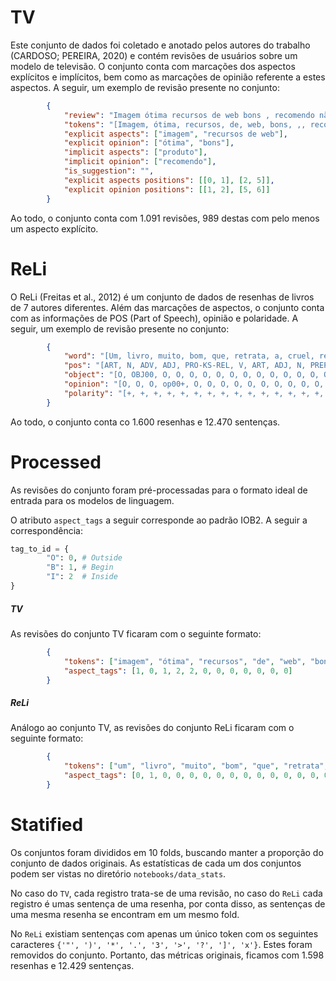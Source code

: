 # TV

Este conjunto de dados foi coletado e anotado pelos autores do trabalho 
(CARDOSO; PEREIRA, 2020) e contém revisões de usuários sobre um modelo de 
televisão. O conjunto conta com marcações dos aspectos explícitos e implícitos,
bem como as marcações de opinião referente a estes aspectos. A seguir, um 
exemplo de revisão presente no conjunto:

```json
        {
            "review": "Imagem ótima recursos de web bons , recomendo não vai se arrepender",
            "tokens": "[Imagem, ótima, recursos, de, web, bons, ,, recomendo, não, vai, se, arrepender]",
            "explicit aspects": ["imagem", "recursos de web"],
            "explicit opinion": ["ótima", "bons"],
            "implicit aspects": ["produto"],
            "implicit opinion": ["recomendo"],
            "is_suggestion": "",
            "explicit aspects positions": [[0, 1], [2, 5]],
            "explicit opinion positions": [[1, 2], [5, 6]]
        }
```

Ao todo, o conjunto conta com 1.091 revisões, 989 destas com pelo menos um 
aspecto explícito.

# ReLi

O ReLi (Freitas et al., 2012) é um conjunto de dados de resenhas de livros de 7
autores diferentes. Além das marcações de aspectos, o conjunto conta com as 
informações de POS (Part of Speech), opinião e polaridade. A seguir, um exemplo
de revisão presente no conjunto:

```json
        {
            "word": "[Um, livro, muito, bom, que, retrata, a, cruel, realidade, de, os, garotos, de, rua, de, a, Bahia, de, a, década, de, 30, .]",
            "pos": "[ART, N, ADV, ADJ, PRO-KS-REL, V, ART, ADJ, N, PREP, ART, N, PREP, N, PREP, ART, NPROP, PREP, ART, N, PREP, N, .]",
            "object": "[O, OBJ00, O, O, O, O, O, O, O, O, O, O, O, O, O, O, O, O, O, O, O, O, O]",
            "opinion": "[O, O, O, op00+, O, O, O, O, O, O, O, O, O, O, O, O, O, O, O, O, O, O, O]",  
            "polarity": "[+, +, +, +, +, +, +, +, +, +, +, +, +, +, +, +, +, +, +, +, +, +, +]"
        }
```

Ao todo, o conjunto conta co 1.600 resenhas e 12.470 sentenças.

# Processed

As revisões do conjunto foram pré-processadas para o formato ideal de entrada
para os modelos de linguagem.

O atributo `aspect_tags` a seguir corresponde ao padrão IOB2. A seguir a 
correspondência:

```python
tag_to_id = {
        "O": 0, # Outside
        "B": 1, # Begin
        "I": 2  # Inside
}
```

##### TV

As revisões do conjunto TV ficaram com o seguinte formato:

```json
        {
            "tokens": ["imagem", "ótima", "recursos", "de", "web", "bons", ",", "recomendo", "não", "vai", "se", "arrepender"],
            "aspect_tags": [1, 0, 1, 2, 2, 0, 0, 0, 0, 0, 0, 0]
        }
```


##### ReLi

Análogo ao conjunto TV, as revisões do conjunto ReLi ficaram com o seguinte
formato:

```json
        {
            "tokens": ["um", "livro", "muito", "bom", "que", "retrata", "a", "cruel", "realidade", "de", "os", "garotos", "de", "rua", "de", "a", "bahia", "de", "a", "década", "de", "30", "."],
            "aspect_tags": [0, 1, 0, 0, 0, 0, 0, 0, 0, 0, 0, 0, 0, 0, 0, 0, 0, 0, 0, 0, 0, 0, 0, 0]
        }
```

# Statified

Os conjuntos foram divididos em 10 folds, buscando manter a proporção do 
conjunto de dados originais. As estatísticas de cada um dos conjuntos podem ser
vistas no diretório `notebooks/data_stats`.

No caso do `TV`, cada registro trata-se de uma revisão, no caso do `ReLi` cada 
registro é umas sentença de uma resenha, por conta disso, as sentenças de uma
mesma resenha se encontram em um mesmo fold.

No `ReLi` existiam sentenças com apenas um único token com os seguintes
caracteres `{'"', ')', '*', '.', '3', '>', '?', ']', 'x'}`. Estes foram 
removidos do conjunto. Portanto, das métricas originais, ficamos com 1.598
resenhas e 12.429 sentenças.

